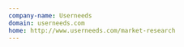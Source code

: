 ```yaml
---
company-name: Userneeds
domain: userneeds.com
home: http://www.userneeds.com/market-research
---
```




